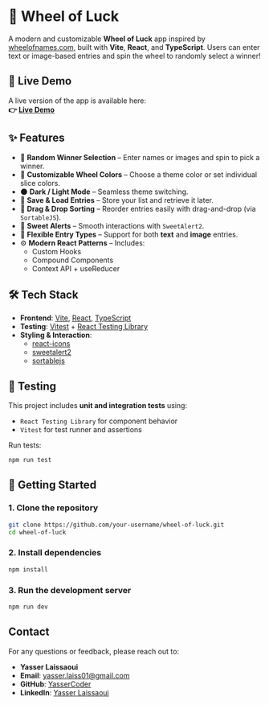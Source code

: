 # 🎡 Wheel of Luck

A modern and customizable **Wheel of Luck** app inspired by [wheelofnames.com](https://wheelofnames.com/), built with **Vite**, **React**, and **TypeScript**. Users can enter text or image-based entries and spin the wheel to randomly select a winner!

## 📸 Live Demo

A live version of the app is available here:  
**👉 [Live Demo](https://wheel-of-luck.vercel.app)**

## ✨ Features

-   🎰 **Random Winner Selection** – Enter names or images and spin to pick a winner.
-   🎨 **Customizable Wheel Colors** – Choose a theme color or set individual slice colors.
-   🌑 **Dark / Light Mode** – Seamless theme switching.
-   💾 **Save & Load Entries** – Store your list and retrieve it later.
-   🧩 **Drag & Drop Sorting** – Reorder entries easily with drag-and-drop (via `SortableJS`).
-   💬 **Sweet Alerts** – Smooth interactions with `SweetAlert2`.
-   🔄 **Flexible Entry Types** – Support for both **text** and **image** entries.
-   ⚙️ **Modern React Patterns** – Includes:
    -   Custom Hooks
    -   Compound Components
    -   Context API + useReducer

## 🛠 Tech Stack

-   **Frontend**: [Vite](https://vitejs.dev/), [React](https://reactjs.org/), [TypeScript](https://www.typescriptlang.org/)
-   **Testing**: [Vitest](https://vitest.dev/) + [React Testing Library](https://testing-library.com/docs/react-testing-library/intro/)
-   **Styling & Interaction**:
    -   [react-icons](https://react-icons.github.io/react-icons/)
    -   [sweetalert2](https://sweetalert2.github.io/)
    -   [sortablejs](https://github.com/SortableJS/Sortable)

## 🧪 Testing

This project includes **unit and integration tests** using:

-   `React Testing Library` for component behavior
-   `Vitest` for test runner and assertions

Run tests:

```bash
npm run test
```

## 🚀 Getting Started

### 1. Clone the repository

```bash
git clone https://github.com/your-username/wheel-of-luck.git
cd wheel-of-luck
```

### 2. Install dependencies

```bash
npm install
```

### 3. Run the development server

```bash
npm run dev
```

## Contact

For any questions or feedback, please reach out to:

-   **Yasser Laissaoui**
-   **Email**: yasser.laiss01@gmail.com
-   **GitHub**: [YasserCoder](https://github.com/YasserCoder)
-   **LinkedIn**: [Yasser Laissaoui](https://linkedin.com/in/yasser-laissaoui)
